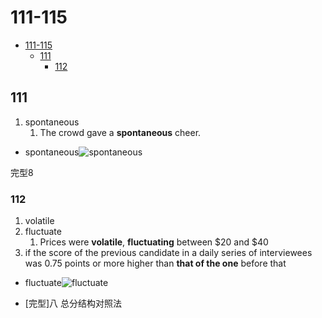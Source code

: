 # 111-115

- [111-115](#111-115)
  - [111](#111)
    - [112](#112)

## 111

1. spontaneous
   1. The crowd gave a **spontaneous** cheer.

- spontaneous![spontaneous](https://thumbs.dreamstime.com/b/planned-spontaneous-as-choice-pictured-words-road-signs-to-show-person-makes-decision-can-choose-either-171950608.jpg)

完型8

### 112

1. volatile
2. fluctuate
   1. Prices were **volatile**, **fluctuating** between $20 and $40
3. if the score of the previous candidate in a daily series of interviewees was 0.75 points or more higher than **that of the one** before that

- fluctuate![fluctuate](https://www.researchgate.net/profile/Thierry-Martin/publication/1877394/figure/fig1/AS:669410222149644@1536611242639/The-current-as-a-function-of-time-undergoes-fluctuation-around-an-average-value-the.png)

- [完型]八 总分结构对照法
